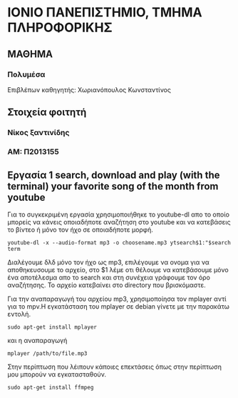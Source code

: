 # ΙΟΝΙΟ ΠΑΝΕΠΙΣΤΗΜΙΟ, ΤΜΗΜΑ ΠΛΗΡΟΦΟΡΙΚΗΣ 
## ΜΑΘΗΜΑ
### Πολυμέσα  
Επιβλέπων καθηγητής: Χωριανόπουλος Κωνσταντίνος 

## Στοιχεία φοιτητή  
### Νίκος ξαντινίδης
### ΑΜ: Π2013155

## Eργασία 1 search, download and play (with the terminal) your favorite song of the month from youtube
Για το συγκεκριμένη εργασία χρησιμοποιήθηκε το youtube-dl απο το οποίο μπορείς να κάνεις οποιαδήποτε αναζήτηση στο youtube και να κατεβάσεις το βίντεο ή μόνο τον ήχο σε οποιαδήποτε μορφή.

```
youtube-dl -x --audio-format mp3 -o choosename.mp3 ytsearch$1:"$search term
```

Διαλέγουμε δλδ μόνο τον ήχο ως mp3, επιλέγουμε να ονομα για να αποθηκευσουμε το αρχείο, στο $1 λέμε οτι θέλουμε να κατεβάσουμε μόνο ένα αποτέλεσμα απο το search και στη συνέχεια γράφουμε τον όρο αναζήτησης. Το αρχείο κατεβαίνει στο directory που βρισκόμαστε.

Για την αναπαραγωγή του αρχείου mp3, χρησιμοποίησα τον mplayer αντί για το mpv.Η εγκατάσταση του mplayer σε debian γίνετε με την παρακάτω εντολή.

```
sudo apt-get install mplayer
```
και η αναπαραγωγή

```
mplayer /path/to/file.mp3
```

Στην περίπτωση που λέιπουν κάποιες επεκτάσεις όπως στην περίπτωση μου μπορούν να εγκατασταθούν.

```
sudo apt-get install ffmpeg
```
